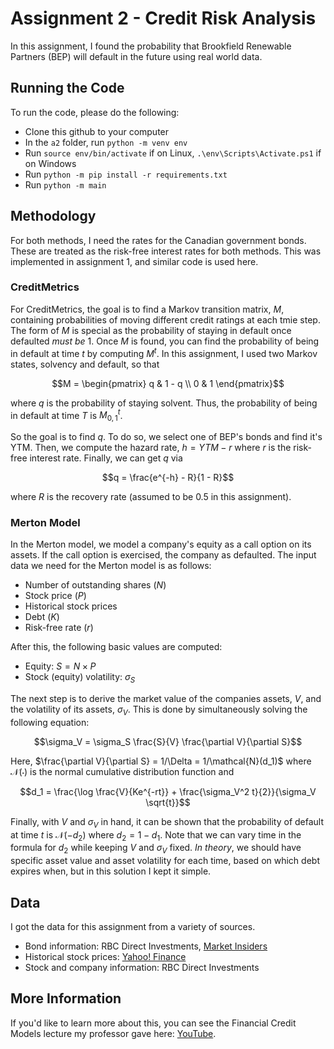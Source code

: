 # Assignment 2 - Credit Risk Analysis
In this assignment, I found the probability that Brookfield Renewable Partners (BEP) will default in the future using real world data.

## Running the Code
To run the code, please do the following:
- Clone this github to your computer
- In the `a2` folder, run `python -m venv env`
- Run `source env/bin/activate` if on Linux, `.\env\Scripts\Activate.ps1` if on Windows
- Run `python -m pip install -r requirements.txt`
- Run `python -m main`

## Methodology
For both methods, I need the rates for the Canadian government bonds. These are treated as the risk-free interest rates for both methods. This was implemented in assignment 1, and similar code is used here.

### CreditMetrics
For CreditMetrics, the goal is to find a Markov transition matrix, $M$, containing probabilities of moving different credit ratings at each tmie step. The form of $M$ is special as the probability of staying in default once defaulted *must be* $1$. Once $M$ is found, you can find the probability of being in default at time $t$ by computing $M^t$. In this assignment, I used two Markov states, solvency and default, so that
```math
M = \begin{pmatrix} q & 1 - q \\ 0 & 1 \end{pmatrix}
```
where $q$ is the probability of staying solvent. Thus, the probability of being in default at time $T$ is $M^t_{0,1}$.

So the goal is to find $q$. To do so, we select one of BEP's bonds and find it's YTM. Then, we compute the hazard rate, $h = YTM - r$ where $r$ is the risk-free interest rate. Finally, we can get $q$ via
```math
q = \frac{e^{-h} - R}{1 - R}
```
where $R$ is the recovery rate (assumed to be $0.5$ in this assignment).

### Merton Model
In the Merton model, we model a company's equity as a call option on its assets. If the call option is exercised, the company as defaulted. The input data we need for the Merton model is as follows:
- Number of outstanding shares ($N$)
- Stock price ($P$)
- Historical stock prices
- Debt ($K$)
- Risk-free rate ($r$)

After this, the following basic values are computed:
- Equity: $S = N \times P$
- Stock (equity) volatility: $\sigma_S$

The next step is to derive the market value of the companies assets, $V$, and the volatility of its assets, $\sigma_V$. This is done by simultaneously solving the following equation:
```math
\sigma_V = \sigma_S \frac{S}{V} \frac{\partial V}{\partial S}
```
Here, $\frac{\partial V}{\partial S} = 1/\Delta = 1/\mathcal{N}(d_1)$ where $\mathcal{N}(\cdot)$ is the normal cumulative distribution function and
```math
d_1 = \frac{\log \frac{V}{Ke^{-rt}} + \frac{\sigma_V^2 t}{2}}{\sigma_V \sqrt{t}}
```

Finally, with $V$ and $\sigma_V$ in hand, it can be shown that the probability of default at time $t$ is $\mathcal{N}(-d_2)$ where $d_2 = 1 - d_1$. Note that we can vary time in the formula for $d_2$ while keeping $V$ and $\sigma_V$ fixed. *In theory*, we should have specific asset value and asset volatility for each time, based on which debt expires when, but in this solution I kept it simple.

## Data
I got the data for this assignment from a variety of sources.
- Bond information: RBC Direct Investments, [Market Insiders](https://markets.businessinsider.com/?op=1)
- Historical stock prices: [Yahoo! Finance](https://ca.finance.yahoo.com/)
- Stock and company information: RBC Direct Investments

## More Information
If you'd like to learn more about this, you can see the Financial Credit Models lecture my professor gave here: [YouTube](https://www.youtube.com/@luisangelseco).
